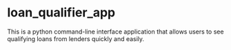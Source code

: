 # loan_qualifier_app
This is a python command-line interface application that allows users to see qualifying loans from lenders quickly and easily.
